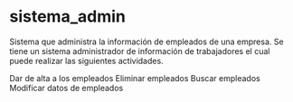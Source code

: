 # sistema_admin
Sistema que administra la información de empleados de una empresa.
Se tiene un sistema administrador de información de trabajadores
el cual puede realizar las siguientes actividades.

Dar de alta a los empleados
Eliminar empleados
Buscar empleados
Modificar datos de empleados
